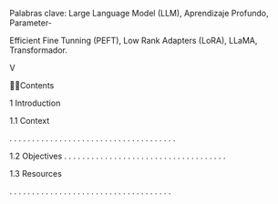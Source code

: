 Palabras clave: Large Language Model (LLM), Aprendizaje Profundo, Parameter-

Efficient Fine Tunning (PEFT), Low Rank Adapters (LoRA), LLaMA, Transformador.

V

Contents

1 Introduction

1.1 Context

. . . . . . . . . . . . . . . . . . . . . . . . . . . . . . . . . . . . .

1.2 Objectives . . . . . . . . . . . . . . . . . . . . . . . . . . . . . . . . . . . .

1.3 Resources

. . . . . . . . . . . . . . . . . . . . . . . . . . . . . . . . . . . .